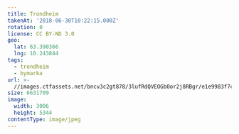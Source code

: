 ```yaml
---
title: Trondheim
takenAt: '2018-06-30T10:22:15.000Z'
rotation: 0
license: CC BY-ND 3.0
geo:
  lat: 63.390366
  lng: 10.243844
tags:
  - trondheim
  - bymarka
url: >-
  //images.ctfassets.net/bncv3c2gt878/3lufRdQVEOGbOor2j8RBgr/e1e9983f7cc513031f845810ca44d4f5/trondheim_43111053811_o
size: 6631709
image:
  width: 3006
  height: 5344
contentType: image/jpeg
---
```



